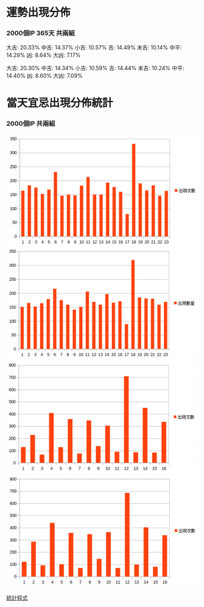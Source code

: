 # 運勢出現分佈
### 2000個IP 365天 共兩組

大吉: 20.33%
中吉: 14.37%
小吉: 10.57%
吉: 14.49%
末吉: 10.14%
中平: 14.29%
凶: 8.64%
大凶: 7.17%

大吉: 20.30%
中吉: 14.34%
小吉: 10.59%
吉: 14.44%
末吉: 10.24%
中平: 14.40%
凶: 8.60%
大凶: 7.09%

# 當天宜忌出現分佈統計
### 2000個IP 共兩組

![宜](./good_fortune_statistics.png)
![忌](./bad_fortune_statistics.png)

[統計程式](./main.js)
